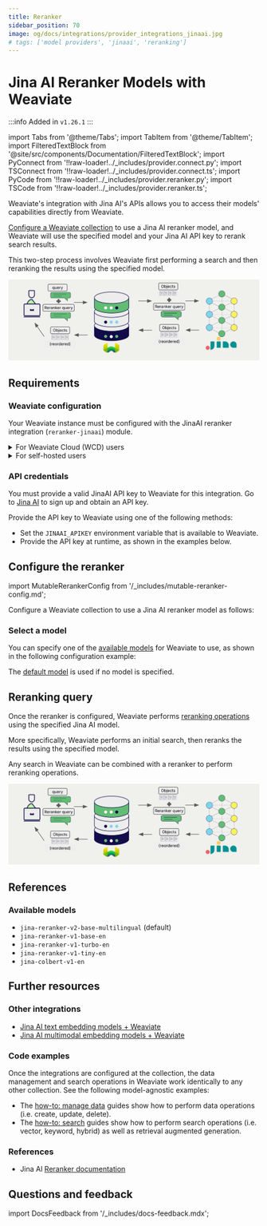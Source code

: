 ```yaml
---
title: Reranker
sidebar_position: 70
image: og/docs/integrations/provider_integrations_jinaai.jpg
# tags: ['model providers', 'jinaai', 'reranking']
---
```


# Jina AI Reranker Models with Weaviate

:::info Added in `v1.26.1`
:::

import Tabs from '@theme/Tabs';
import TabItem from '@theme/TabItem';
import FilteredTextBlock from '@site/src/components/Documentation/FilteredTextBlock';
import PyConnect from '!!raw-loader!../_includes/provider.connect.py';
import TSConnect from '!!raw-loader!../_includes/provider.connect.ts';
import PyCode from '!!raw-loader!../_includes/provider.reranker.py';
import TSCode from '!!raw-loader!../_includes/provider.reranker.ts';

Weaviate's integration with Jina AI's APIs allows you to access their models' capabilities directly from Weaviate.

[Configure a Weaviate collection](#configure-the-reranker) to use a Jina AI reranker model, and Weaviate will use the specified model and your Jina AI API key to rerank search results.

This two-step process involves Weaviate first performing a search and then reranking the results using the specified model.

![Reranker integration illustration](../_includes/integration_jinaai_reranker.png)

## Requirements

### Weaviate configuration

Your Weaviate instance must be configured with the JinaAI reranker integration (`reranker-jinaai`) module.

<details>
  <summary>For Weaviate Cloud (WCD) users</summary>

This integration is enabled by default on Weaviate Cloud (WCD) serverless instances.

</details>

<details>
  <summary>For self-hosted users</summary>

- Check the [cluster metadata](../../config-refs/meta.md) to verify if the module is enabled.
- Follow the [how-to configure modules](../../configuration/modules.md) guide to enable the module in Weaviate.

</details>

### API credentials

You must provide a valid JinaAI API key to Weaviate for this integration. Go to [Jina AI](https://jina.ai/embeddings/) to sign up and obtain an API key.

Provide the API key to Weaviate using one of the following methods:

- Set the `JINAAI_APIKEY` environment variable that is available to Weaviate.
- Provide the API key at runtime, as shown in the examples below.

<Tabs groupId="languages">

 <TabItem value="py" label="Python API v4">
    <FilteredTextBlock
      text={PyConnect}
      startMarker="# START JinaAIInstantiation"
      endMarker="# END JinaAIInstantiation"
      language="py"
    />
  </TabItem>

 <TabItem value="js" label="JS/TS API v3">
    <FilteredTextBlock
      text={TSConnect}
      startMarker="// START JinaAIInstantiation"
      endMarker="// END JinaAIInstantiation"
      language="ts"
    />
  </TabItem>

</Tabs>

## Configure the reranker

import MutableRerankerConfig from '/_includes/mutable-reranker-config.md';

<MutableRerankerConfig />

Configure a Weaviate collection to use a Jina AI reranker model as follows:

<Tabs groupId="languages">
  <TabItem value="py" label="Python API v4">
    <FilteredTextBlock
      text={PyCode}
      startMarker="# START RerankerJinaAIBasic"
      endMarker="# END RerankerJinaAIBasic"
      language="py"
    />
  </TabItem>

  <TabItem value="js" label="JS/TS API v3">
    <FilteredTextBlock
      text={TSCode}
      startMarker="// START RerankerJinaAIBasic"
      endMarker="// END RerankerJinaAIBasic"
      language="ts"
    />
  </TabItem>

</Tabs>

### Select a model

You can specify one of the [available models](#available-models) for Weaviate to use, as shown in the following configuration example:

<Tabs groupId="languages">
  <TabItem value="py" label="Python API v4">
    <FilteredTextBlock
      text={PyCode}
      startMarker="# START RerankerJinaAICustomModel"
      endMarker="# END RerankerJinaAICustomModel"
      language="py"
    />
  </TabItem>

  <TabItem value="js" label="JS/TS API v3">
    <FilteredTextBlock
      text={TSCode}
      startMarker="// START RerankerJinaAICustomModel"
      endMarker="// END RerankerJinaAICustomModel"
      language="ts"
    />
  </TabItem>

</Tabs>

The [default model](#available-models) is used if no model is specified.

## Reranking query

Once the reranker is configured, Weaviate performs [reranking operations](../../search/rerank.md) using the specified Jina AI model.

More specifically, Weaviate performs an initial search, then reranks the results using the specified model.

Any search in Weaviate can be combined with a reranker to perform reranking operations.

![Reranker integration illustration](../_includes/integration_jinaai_reranker.png)

<Tabs groupId="languages">

 <TabItem value="py" label="Python API v4">
    <FilteredTextBlock
      text={PyCode}
      startMarker="# START RerankerQueryExample"
      endMarker="# END RerankerQueryExample"
      language="py"
    />
  </TabItem>

 <TabItem value="js" label="JS/TS API v3">
    <FilteredTextBlock
      text={TSCode}
      startMarker="// START RerankerQueryExample"
      endMarker="// END RerankerQueryExample"
      language="ts"
    />
  </TabItem>

</Tabs>

## References

### Available models

- `jina-reranker-v2-base-multilingual` (default)
- `jina-reranker-v1-base-en`
- `jina-reranker-v1-turbo-en`
- `jina-reranker-v1-tiny-en`
- `jina-colbert-v1-en`

## Further resources

### Other integrations

- [Jina AI text embedding models + Weaviate](./embeddings.md)
- [Jina AI multimodal embedding models + Weaviate](./embeddings-multimodal.md)

### Code examples

Once the integrations are configured at the collection, the data management and search operations in Weaviate work identically to any other collection. See the following model-agnostic examples:

- The [how-to: manage data](../../manage-data/index.md) guides show how to perform data operations (i.e. create, update, delete).
- The [how-to: search](../../search/index.md) guides show how to perform search operations (i.e. vector, keyword, hybrid) as well as retrieval augmented generation.

### References

- Jina AI [Reranker documentation](https://jina.ai/reranker/)

## Questions and feedback

import DocsFeedback from '/_includes/docs-feedback.mdx';

<DocsFeedback/>
